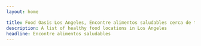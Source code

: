 ```yaml
---
layout: home

title: Food Oasis Los Angeles, Encontre alimentos saludables cerca de ti
description: A list of healthy food locations in Los Angeles
headline: Encontre alimentos saludables
---
```

